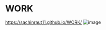 # WORK
https://sachinraut11.github.io/WORK/
![image](https://user-images.githubusercontent.com/90311092/135451146-c0406470-da27-4921-b905-b989a97cac3f.png)
